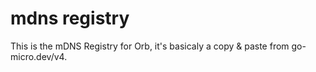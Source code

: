# mdns registry

This is the mDNS Registry for Orb, it's basicaly a copy & paste from go-micro.dev/v4.
